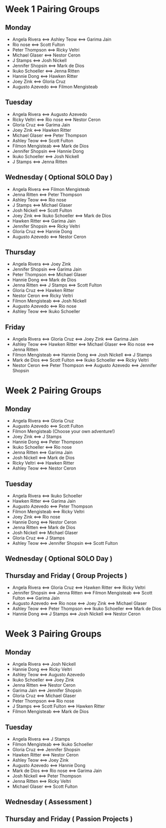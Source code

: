 # Week 1 Pairing Groups

## Monday

 - Angela Rivera <==> Ashley Teow <==> Garima Jain
 - Rio nose <==> Scott Fulton
 - Peter Thompson <==> Ricky Veltri
 - Michael Glaser <==> Nestor Ceron
 - J Stamps <==> Josh Nickell
 - Jennifer Shopsin <==> Mark de Dios
 - Ikuko Schoeller <==> Jenna Ritten
 - Hannie Dong <==> Hawken Ritter
 - Joey Zink <==> Gloria Cruz
 - Augusto Azevedo <==> Filmon Mengisteab

## Tuesday

 - Angela Rivera <==> Augusto Azevedo
 - Ricky Veltri <==> Rio nose <==> Nestor Ceron
 - Gloria Cruz <==> Garima Jain
 - Joey Zink <==> Hawken Ritter
 - Michael Glaser <==> Peter Thompson
 - Ashley Teow <==> Scott Fulton
 - Filmon Mengisteab <==> Mark de Dios
 - Jennifer Shopsin <==> Hannie Dong
 - Ikuko Schoeller <==> Josh Nickell
 - J Stamps <==> Jenna Ritten

## Wednesday ( Optional SOLO Day )

 - Angela Rivera <==> Filmon Mengisteab
 - Jenna Ritten <==> Peter Thompson
 - Ashley Teow <==> Rio nose
 - J Stamps <==> Michael Glaser
 - Josh Nickell <==> Scott Fulton
 - Joey Zink <==> Ikuko Schoeller <==> Mark de Dios
 - Hawken Ritter <==> Garima Jain
 - Jennifer Shopsin <==> Ricky Veltri
 - Gloria Cruz <==> Hannie Dong
 - Augusto Azevedo <==> Nestor Ceron

## Thursday

 - Angela Rivera <==> Joey Zink
 - Jennifer Shopsin <==> Garima Jain
 - Peter Thompson <==> Michael Glaser
 - Hannie Dong <==> Mark de Dios
 - Jenna Ritten <==> J Stamps <==> Scott Fulton
 - Gloria Cruz <==> Hawken Ritter
 - Nestor Ceron <==> Ricky Veltri
 - Filmon Mengisteab <==> Josh Nickell
 - Augusto Azevedo <==> Rio nose
 - Ashley Teow <==> Ikuko Schoeller

## Friday

 - Angela Rivera <==> Gloria Cruz <==> Joey Zink <==> Garima Jain
 - Ashley Teow <==> Hawken Ritter <==> Michael Glaser <==> Rio nose <==> Jenna Ritten
 - Filmon Mengisteab <==> Hannie Dong <==> Josh Nickell <==> J Stamps
 - Mark de Dios <==> Scott Fulton <==> Ikuko Schoeller <==> Ricky Veltri
 - Nestor Ceron <==> Peter Thompson <==> Augusto Azevedo <==> Jennifer Shopsin

# Week 2 Pairing Groups

## Monday

 - Angela Rivera <==> Gloria Cruz
 - Augusto Azevedo <==> Scott Fulton
 - Filmon Mengisteab (Choose your own adventure!)
 - Joey Zink <==> J Stamps
 - Hannie Dong <==> Peter Thompson
 - Ikuko Schoeller <==> Rio nose
 - Jenna Ritten <==> Garima Jain
 - Josh Nickell <==> Mark de Dios
 - Ricky Veltri <==> Hawken Ritter
 - Ashley Teow <==> Nestor Ceron

## Tuesday

 - Angela Rivera <==> Ikuko Schoeller
 - Hawken Ritter <==> Garima Jain
 - Augusto Azevedo <==> Peter Thompson
 - Filmon Mengisteab <==> Ricky Veltri
 - Joey Zink <==> Rio nose
 - Hannie Dong <==> Nestor Ceron
 - Jenna Ritten <==> Mark de Dios
 - Josh Nickell <==> Michael Glaser
 - Gloria Cruz <==> J Stamps
 - Ashley Teow <==> Jennifer Shopsin <==> Scott Fulton

## Wednesday ( Optional SOLO Day )

## Thursday and Friday ( Group Projects )

 - Angela Rivera <==> Gloria Cruz <==> Hawken Ritter <==> Ricky Veltri
 - Jennifer Shopsin <==> Jenna Ritten <==> Filmon Mengisteab <==> Scott Fulton <==> Garima Jain
 - Augusto Azevedo <==> Rio nose <==> Joey Zink <==> Michael Glaser
 - Ashley Teow <==> Peter Thompson <==> Ikuko Schoeller <==> Mark de Dios
 - Hannie Dong <==> J Stamps <==> Josh Nickell <==> Nestor Ceron

# Week 3 Pairing Groups

## Monday

 - Angela Rivera <==> Josh Nickell
 - Hannie Dong <==> Ricky Veltri
 - Ashley Teow <==> Augusto Azevedo
 - Ikuko Schoeller <==> Joey Zink
 - Jenna Ritten <==> Nestor Ceron
 - Garima Jain <==> Jennifer Shopsin
 - Gloria Cruz <==> Michael Glaser
 - Peter Thompson <==> Rio nose
 - J Stamps <==> Scott Fulton <==> Hawken Ritter
 - Filmon Mengisteab <==> Mark de Dios

 ## Tuesday

 - Angela Rivera <==> J Stamps
 - Filmon Mengisteab <==> Ikuko Schoeller
 - Gloria Cruz <==> Jennifer Shopsin
 - Hawken Ritter <==> Nestor Ceron
 - Ashley Teow <==> Joey Zink
 - Augusto Azevedo <==> Hannie Dong
 - Mark de Dios <==> Rio nose <==> Garima Jain
 - Josh Nickell <==> Peter Thompson
 - Jenna Ritten <==> Ricky Veltri
 - Michael Glaser <==> Scott Fulton

 ## Wednesday ( Assessment )

 ## Thursday and Friday ( Passion Projects )


